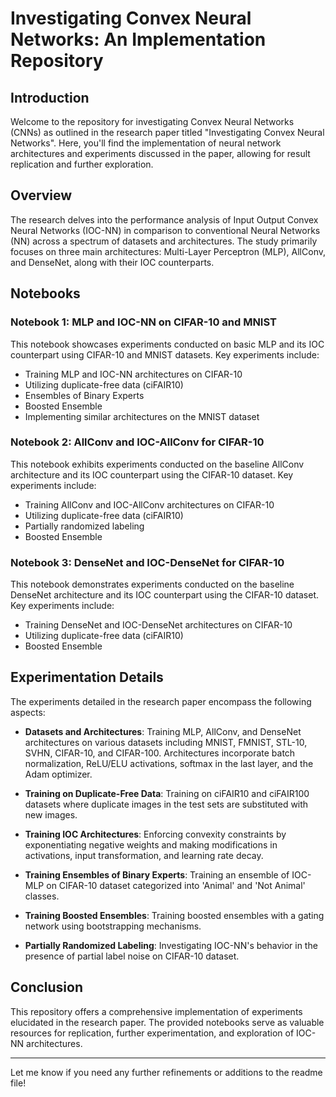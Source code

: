 # Investigating Convex Neural Networks: An Implementation Repository

## Introduction

Welcome to the repository for investigating Convex Neural Networks (CNNs) as outlined in the research paper titled "Investigating Convex Neural Networks". Here, you'll find the implementation of neural network architectures and experiments discussed in the paper, allowing for result replication and further exploration.

## Overview

The research delves into the performance analysis of Input Output Convex Neural Networks (IOC-NN) in comparison to conventional Neural Networks (NN) across a spectrum of datasets and architectures. The study primarily focuses on three main architectures: Multi-Layer Perceptron (MLP), AllConv, and DenseNet, along with their IOC counterparts.

## Notebooks

### Notebook 1: MLP and IOC-NN on CIFAR-10 and MNIST

This notebook showcases experiments conducted on basic MLP and its IOC counterpart using CIFAR-10 and MNIST datasets. Key experiments include:
- Training MLP and IOC-NN architectures on CIFAR-10
- Utilizing duplicate-free data (ciFAIR10)
- Ensembles of Binary Experts
- Boosted Ensemble
- Implementing similar architectures on the MNIST dataset

### Notebook 2: AllConv and IOC-AllConv for CIFAR-10

This notebook exhibits experiments conducted on the baseline AllConv architecture and its IOC counterpart using the CIFAR-10 dataset. Key experiments include:
- Training AllConv and IOC-AllConv architectures on CIFAR-10
- Utilizing duplicate-free data (ciFAIR10)
- Partially randomized labeling
- Boosted Ensemble

### Notebook 3: DenseNet and IOC-DenseNet for CIFAR-10

This notebook demonstrates experiments conducted on the baseline DenseNet architecture and its IOC counterpart using the CIFAR-10 dataset. Key experiments include:
- Training DenseNet and IOC-DenseNet architectures on CIFAR-10
- Utilizing duplicate-free data (ciFAIR10)
- Boosted Ensemble

## Experimentation Details

The experiments detailed in the research paper encompass the following aspects:

- **Datasets and Architectures**: Training MLP, AllConv, and DenseNet architectures on various datasets including MNIST, FMNIST, STL-10, SVHN, CIFAR-10, and CIFAR-100. Architectures incorporate batch normalization, ReLU/ELU activations, softmax in the last layer, and the Adam optimizer.

- **Training on Duplicate-Free Data**: Training on ciFAIR10 and ciFAIR100 datasets where duplicate images in the test sets are substituted with new images.

- **Training IOC Architectures**: Enforcing convexity constraints by exponentiating negative weights and making modifications in activations, input transformation, and learning rate decay.

- **Training Ensembles of Binary Experts**: Training an ensemble of IOC-MLP on CIFAR-10 dataset categorized into 'Animal' and 'Not Animal' classes.

- **Training Boosted Ensembles**: Training boosted ensembles with a gating network using bootstrapping mechanisms.

- **Partially Randomized Labeling**: Investigating IOC-NN's behavior in the presence of partial label noise on CIFAR-10 dataset.

## Conclusion

This repository offers a comprehensive implementation of experiments elucidated in the research paper. The provided notebooks serve as valuable resources for replication, further experimentation, and exploration of IOC-NN architectures.

---

Let me know if you need any further refinements or additions to the readme file!
